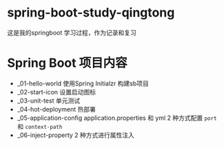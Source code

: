 # spring-boot-study-qingtong
这是我的springboot 学习过程，作为记录和复习

# Spring Boot 项目内容
- _01-hello-world  使用Spring Initialzr 构建sb项目
- _02-start-icon   设置启动图标
- _03-unit-test    单元测试
- _04-hot-deployment  热部署
- _05-application-config  application.properties 和 yml 2 种方式配置 `port` 和 `context-path`
- _06-inject-property  2 种方式进行属性注入





